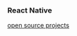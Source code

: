 ### React Native
[open source projects](https://medium.com/the-react-native-log/5-open-source-react-native-projects-to-learn-from-fb7e5cfe29f2#.hgfruomqj)
